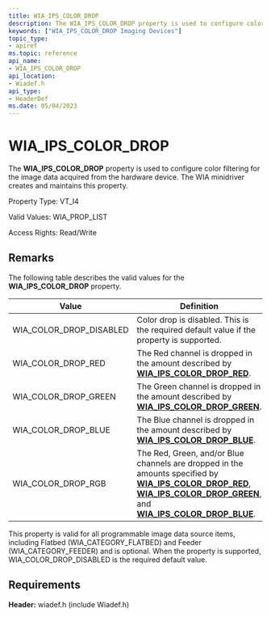 ```yaml
---
title: WIA_IPS_COLOR_DROP
description: The WIA_IPS_COLOR_DROP property is used to configure color filtering for the image data acquired from the hardware device. The WIA minidriver creates and maintains this property.
keywords: ["WIA_IPS_COLOR_DROP Imaging Devices"]
topic_type:
- apiref
ms.topic: reference
api_name:
- WIA_IPS_COLOR_DROP
api_location:
- Wiadef.h
api_type:
- HeaderDef
ms.date: 05/04/2023
---
```


# WIA_IPS_COLOR_DROP

The **WIA_IPS_COLOR_DROP** property is used to configure color filtering for the image data acquired from the hardware device. The WIA minidriver creates and maintains this property.

Property Type: VT_I4

Valid Values: WIA_PROP_LIST

Access Rights: Read/Write

## Remarks

The following table describes the valid values for the **WIA_IPS_COLOR_DROP** property.

| Value | Definition |
|--|--|
| WIA_COLOR_DROP_DISABLED | Color drop is disabled. This is the required default value if the property is supported. |
| WIA_COLOR_DROP_RED | The Red channel is dropped in the amount described by [**WIA_IPS_COLOR_DROP_RED**](wia-ips-color-drop-red.md). |
| WIA_COLOR_DROP_GREEN | The Green channel is dropped in the amount described by [**WIA_IPS_COLOR_DROP_GREEN**](wia-ips-color-drop-green.md). |
| WIA_COLOR_DROP_BLUE | The Blue channel is dropped in the amount described by [**WIA_IPS_COLOR_DROP_BLUE**](wia-ips-color-drop-blue.md). |
| WIA_COLOR_DROP_RGB | The Red, Green, and/or Blue channels are dropped in the amounts specified by [**WIA_IPS_COLOR_DROP_RED**](wia-ips-color-drop-red.md), [**WIA_IPS_COLOR_DROP_GREEN**](wia-ips-color-drop-green.md), and [**WIA_IPS_COLOR_DROP_BLUE**](wia-ips-color-drop-blue.md). |

This property is valid for all programmable image data source items, including Flatbed (WIA_CATEGORY_FLATBED) and Feeder (WIA_CATEGORY_FEEDER) and is optional. When the property is supported, WIA_COLOR_DROP_DISABLED is the required default value.

## Requirements

**Header:** wiadef.h (include Wiadef.h)
